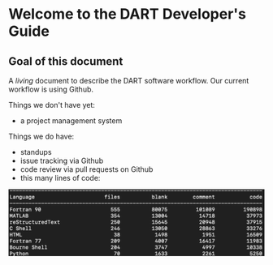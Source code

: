 # Welcome to the DART Developer's Guide 

## Goal of this document

A *living* document to describe the DART software workflow. Our current
workflow is using Github.

Things we don't have yet:

-   a project management system

Things we do have:

-   standups
-   issue tracking via Github
-   code review via pull requests on Github
-   this many lines of code:

![lines-of-code](./images/cloc.png)
